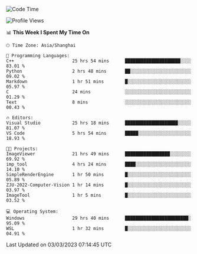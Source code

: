 <!--START_SECTION:waka-->
![Code Time](http://img.shields.io/badge/Code%20Time-726%20hrs%2053%20mins-blue)

![Profile Views](http://img.shields.io/badge/Profile%20Views-4-blue)

📊 **This Week I Spent My Time On** 

```text
🕑︎ Time Zone: Asia/Shanghai

💬 Programming Languages: 
C++                      25 hrs 54 mins      █████████████████████░░░░   83.01 % 
Python                   2 hrs 48 mins       ██░░░░░░░░░░░░░░░░░░░░░░░   09.02 % 
Markdown                 1 hr 51 mins        █░░░░░░░░░░░░░░░░░░░░░░░░   05.97 % 
C                        24 mins             ░░░░░░░░░░░░░░░░░░░░░░░░░   01.29 % 
Text                     8 mins              ░░░░░░░░░░░░░░░░░░░░░░░░░   00.43 % 

🔥 Editors: 
Visual Studio            25 hrs 18 mins      ████████████████████░░░░░   81.07 % 
VS Code                  5 hrs 54 mins       █████░░░░░░░░░░░░░░░░░░░░   18.93 % 

🐱‍💻 Projects: 
ImageViewer              21 hrs 49 mins      █████████████████░░░░░░░░   69.92 % 
imp_tool                 4 hrs 24 mins       ████░░░░░░░░░░░░░░░░░░░░░   14.10 % 
SimpleRenderEngine       1 hr 50 mins        █░░░░░░░░░░░░░░░░░░░░░░░░   05.89 % 
ZJU-2022-Computer-Vision 1 hr 14 mins        █░░░░░░░░░░░░░░░░░░░░░░░░   03.97 % 
ImageTool                1 hr 5 mins         █░░░░░░░░░░░░░░░░░░░░░░░░   03.52 % 

💻 Operating System: 
Windows                  29 hrs 40 mins      ████████████████████████░   95.09 % 
WSL                      1 hr 32 mins        █░░░░░░░░░░░░░░░░░░░░░░░░   04.91 % 
```


 Last Updated on 03/03/2023 07:14:45 UTC
<!--END_SECTION:waka-->